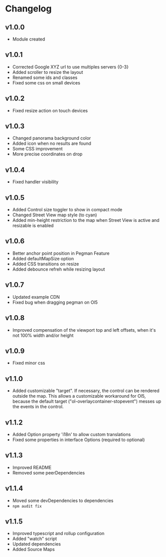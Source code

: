 # Changelog

## v1.0.0
* Module created

## v1.0.1
* Corrected Google XYZ url to use multiples servers {0-3}
* Added scroller to resize the layout
* Renamed some ids and classes
* Fixed some css on small devices

## v1.0.2
* Fixed resize action on touch devices

## v1.0.3
* Changed panorama background color
* Added icon when no results are found
* Some CSS improvement
* More precise coordinates on drop

## v1.0.4
* Fixed handler visibility

## v1.0.5
* Added Control size toggler to show in compact mode
* Changed Street View map style (to cyan)
* Added min-height restriction to the map when Street View is active and resizable is enabled

## v1.0.6
* Better anchor point position in Pegman Feature
* Added defaultMapSize option
* Added CSS transitions on resize
* Added debounce refreh while resizing layout

## v1.0.7
* Updated example CDN
* Fixed bug when dragging pegman on Ol5

## v1.0.8
* Improved compensation of the viewport top and left offsets, when it's not 100% width and/or height

## v1.0.9
* Fixed minor css

## v1.1.0
* Added customizable "target". If necessary, the control can be rendered outside the map. This allows a customizable workaround for Ol5, because the default target ("ol-overlaycontainer-stopevent") messes up the events in the control.

## v1.1.2
* Added Option property 'i18n' to allow custom translations
* Fixed some properties in interface Options (required to optional)

## v1.1.3
* Improved README
* Removed some peerDependencies

## v1.1.4
* Moved some devDependencies to dependencies
* `npm audit fix`

## v1.1.5
* Improved typescript and rollup configuration
* Added "watch" script
* Updated dependencies
* Added Source Maps